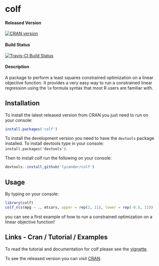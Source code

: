 # colf

#### Released Version

[![CRAN version](http://www.r-pkg.org/badges/version/colf)](https://cran.r-project.org/package=colf)

#### Build Status

[![Travis-CI Build Status](https://travis-ci.org/LyzandeR/colf.svg?branch=master)](https://travis-ci.org/LyzandeR/colf)

#### Description

A package to perform a least squares constrained optimization on a linear objective function. It provides a very easy way to run a constrained linear regression using  the `lm` formula syntax that 
most R users are familiar with.

## Installation

To install the latest released version from CRAN you just need to run on your console:

```r
install.packages('colf')
```

To install the development version you need to have the `devtools` package installed. To install devtools type in your console: `install.packages('devtools')`.

Then to install colf run the following on your console:

```R
devtools::install_github('lyzander/colf')
```

## Usage

By typing on your console:

```R
library(colf)
colf_nls(mpg ~ ., mtcars, upper = rep(2, 11), lower = rep(-0.5, 11))
```

you can see a first example of how to run a constrained optimization on a linear objective function!

## Links - Cran / Tutorial / Examples

To read the tutorial and documentation for colf please see the [vignette](https://cran.r-project.org/package=colf/vignettes/colf.html).

To see the released version you can visit [CRAN](https://cran.r-project.org/package=colf).